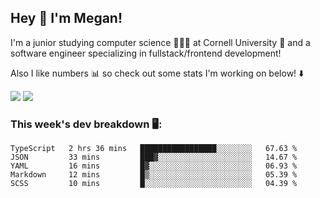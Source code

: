 ## Hey 👋 I'm Megan! 
I'm a junior studying computer science 👩🏻‍💻 at Cornell University 🐻 and a software engineer specializing in fullstack/frontend development!

Also I like numbers 📊 so check out some stats I'm working on below! ⬇️

<img src="https://github-readme-stats.vercel.app/api?username=meganyin13&show_icons=true&hide=stars&count_private=true" />

<img src="https://github-readme-stats.vercel.app/api/top-langs/?username=meganyin13&layout=compact&hide=Jupyter%20Notebook" />

### This week's dev breakdown 🖥:
<!--START_SECTION:waka-->
```text
TypeScript   2 hrs 36 mins   █████████████████░░░░░░░░   67.63 % 
JSON         33 mins         ███▓░░░░░░░░░░░░░░░░░░░░░   14.67 % 
YAML         16 mins         █▓░░░░░░░░░░░░░░░░░░░░░░░   06.93 % 
Markdown     12 mins         █▒░░░░░░░░░░░░░░░░░░░░░░░   05.39 % 
SCSS         10 mins         █░░░░░░░░░░░░░░░░░░░░░░░░   04.39 % 
```
<!--END_SECTION:waka-->